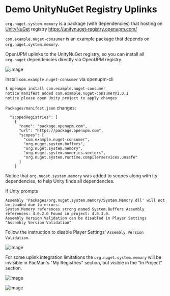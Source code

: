 # Demo UnityNuGet Registry Uplinks

`org.nuget.system.memory` is a package (with dependencies) that hosting on [UnityNuGet](https://github.com/xoofx/UnityNuGet) registry https://unitynuget-registry.openupm.com/

`com.example.nuget-consumer` is an example package that depends on `org.nuget.system.memory`.

OpenUPM uplinks to the UnityNuGet registry, so you can install all `org.nuget` dependencies directly via OpenUPM registry.

![image](https://user-images.githubusercontent.com/125390/116964544-5c86fe00-acde-11eb-9d73-810fedd2f7b9.png)

Install `com.example.nuget-consumer` via openupm-cli

```sh
$ openupm install com.example.nuget-consumer
notice manifest added com.example.nuget-consumer@1.0.1
notice please open Unity project to apply changes
```

`Packages/manifest.json` changes:

```
  "scopedRegistries": [
    {
      "name": "package.openupm.com",
      "url": "https://package.openupm.com",
      "scopes": [
        "com.example.nuget-consumer",
        "org.nuget.system.buffers",
        "org.nuget.system.memory",
        "org.nuget.system.numerics.vectors",
        "org.nuget.system.runtime.compilerservices.unsafe"
      ]
    }
```

Notice that `org.nuget.system.memory` was added to scopes along with its dependencies, to help Unity finds all dependencies.

If Unty prompts

```
Assembly 'Packages/org.nuget.system.memory/System.Memory.dll' will not be loaded due to errors:
System.Memory references strong named System.Buffers Assembly references: 4.0.2.0 Found in project: 4.0.3.0.
Assembly Version Validation can be disabled in Player Settings "Assembly Version Validation"
```

Follow the instruction to disable Player Settings' `Assembly Version Validation`.

![image](https://user-images.githubusercontent.com/125390/116957989-d1047180-accb-11eb-954c-b6a7b452067c.png)

For some uplink integration limitations the `org.nuget.system.memory` will be invisible in PacMan's "My Registries" section, but visible in the "In Project" section.

![image](https://user-images.githubusercontent.com/125390/116958295-aebf2380-accc-11eb-8bf2-0dde300c97e7.png)

![image](https://user-images.githubusercontent.com/125390/116958350-dd3cfe80-accc-11eb-88a9-7868113cde9b.png)
